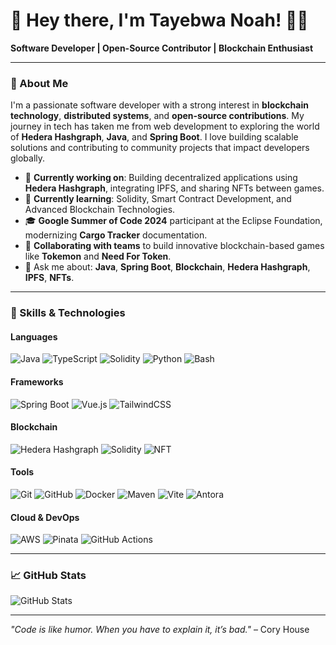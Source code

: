 # 👋 Hey there, I'm Tayebwa Noah! 🙋‍♂️

**Software Developer | Open-Source Contributor | Blockchain Enthusiast**

---

### 🌟 About Me

I'm a passionate software developer with a strong interest in **blockchain technology**, **distributed systems**, and **open-source contributions**. My journey in tech has taken me from web development to exploring the world of **Hedera Hashgraph**, **Java**, and **Spring Boot**. I love building scalable solutions and contributing to community projects that impact developers globally.

- 🔭 **Currently working on**: Building decentralized applications using **Hedera Hashgraph**, integrating IPFS, and sharing NFTs between games.
- 🌱 **Currently learning**: Solidity, Smart Contract Development, and Advanced Blockchain Technologies.
- 🎓 **Google Summer of Code 2024** participant at the Eclipse Foundation, modernizing **Cargo Tracker** documentation.
- 👯 **Collaborating with teams** to build innovative blockchain-based games like **Tokemon** and **Need For Token**.
- 💬 Ask me about: **Java**, **Spring Boot**, **Blockchain**, **Hedera Hashgraph**, **IPFS**, **NFTs**.

---

### 🚀 Skills & Technologies

#### **Languages**
![Java](https://img.shields.io/badge/Java-007396?style=for-the-badge&logo=java&logoColor=white)
![TypeScript](https://img.shields.io/badge/TypeScript-007ACC?style=for-the-badge&logo=typescript&logoColor=white)
![Solidity](https://img.shields.io/badge/Solidity-363636?style=for-the-badge&logo=solidity&logoColor=white)
![Python](https://img.shields.io/badge/Python-3776AB?style=for-the-badge&logo=python&logoColor=white)
![Bash](https://img.shields.io/badge/Bash-4EAA25?style=for-the-badge&logo=gnubash&logoColor=white)

#### **Frameworks**
![Spring Boot](https://img.shields.io/badge/Spring_Boot-6DB33F?style=for-the-badge&logo=spring-boot&logoColor=white)
![Vue.js](https://img.shields.io/badge/Vue.js-4FC08D?style=for-the-badge&logo=vue-dot-js&logoColor=white)
![TailwindCSS](https://img.shields.io/badge/Tailwind_CSS-38B2AC?style=for-the-badge&logo=tailwind-css&logoColor=white)

#### **Blockchain**
![Hedera Hashgraph](https://img.shields.io/badge/Hedera_Hashgraph-000000?style=for-the-badge&logo=hashgraph&logoColor=white)
![Solidity](https://img.shields.io/badge/Solidity-363636?style=for-the-badge&logo=solidity&logoColor=white)
![NFT](https://img.shields.io/badge/NFT-008080?style=for-the-badge&logo=nft&logoColor=white)

#### **Tools**
![Git](https://img.shields.io/badge/Git-F05032?style=for-the-badge&logo=git&logoColor=white)
![GitHub](https://img.shields.io/badge/GitHub-181717?style=for-the-badge&logo=github&logoColor=white)
![Docker](https://img.shields.io/badge/Docker-2496ED?style=for-the-badge&logo=docker&logoColor=white)
![Maven](https://img.shields.io/badge/Apache_Maven-C71A36?style=for-the-badge&logo=apache-maven&logoColor=white)
![Vite](https://img.shields.io/badge/Vite-646CFF?style=for-the-badge&logo=vite&logoColor=white)
![Antora](https://img.shields.io/badge/Antora-282828?style=for-the-badge&logoColor=white)

#### **Cloud & DevOps**
![AWS](https://img.shields.io/badge/AWS-232F3E?style=for-the-badge&logo=amazon-aws&logoColor=white)
![Pinata](https://img.shields.io/badge/Pinata-000000?style=for-the-badge&logo=pinata&logoColor=white)
![GitHub Actions](https://img.shields.io/badge/GitHub_Actions-2088FF?style=for-the-badge&logo=github-actions&logoColor=white)

---

### 📈 GitHub Stats

![GitHub Stats](https://github-readme-stats.vercel.app/api?username=Ndacyayisenga-droid&show_icons=true&theme=radical)

---

_"Code is like humor. When you have to explain it, it’s bad."_ – Cory House

